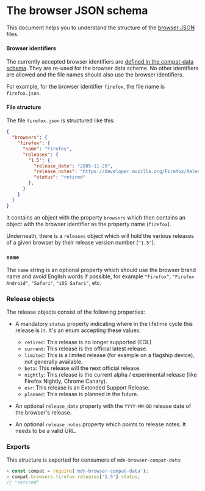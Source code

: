 # The browser JSON schema

This document helps you to understand the structure of the [browser JSON](https://github.com/mdn/browser-compat-data/tree/master/browsers) files.

#### Browser identifiers

The currently accepted browser identifiers are [defined in the compat-data schema](https://github.com/mdn/browser-compat-data/blob/master/schemas/compat-data-schema.md#browser-identifiers). They are re-used for the browser data scheme. No other identifiers are allowed and the file names should also use the browser identifiers.

For example, for the browser identifier `firefox`, the file name is `firefox.json`.

#### File structure

The file `firefox.json` is structured like this:

```json
{
  "browsers": {
    "firefox": {
      "name": "Firefox",
      "releases": {
        "1.5": {
          "release_date": "2005-11-29",
          "release_notes": "https://developer.mozilla.org/Firefox/Releases/1.5",
          "status": "retired"
        },
      }
    }
  }
}
```
It contains an object with the property `browsers` which then contains an object with the browser identifier as the property name (`firefox`).

Underneath, there is a `releases` object which will hold the various releases of a given browser by their release version number (`"1.5"`).

### `name`

The `name` string is an optional property which should use the browser brand name and avoid English words if possible, for example `"Firefox"`, `"Firefox Android"`, `"Safari"`, `"iOS Safari"`, etc.

### Release objects
The release objects consist of the following properties:

* A mandatory `status` property indicating where in the lifetime cycle this release is in. It's an enum accepting these values:
  * `retired`: This release is no longer supported (EOL)
  * `current`: This release is the official latest release.
  * `limited`: This is a limited release (for example on a flagship device), not generally available.
  * `beta`: This release will the next official release.
  * `nightly`: This release is the current alpha / experimental release (like Firefox Nightly, Chrome Canary).
  * `esr`: This release is an Extended Support Release.
  * `planned`: This release is planned in the future.

* An optional `release_date` property with the `YYYY-MM-DD` release date of the browser's release.

* An optional `release_notes` property which points to release notes. It needs to be a valid URL.

### Exports

This structure is exported for consumers of `mdn-browser-compat-data`:

```js
> const compat = require('mdn-browser-compat-data');
> compat.browsers.firefox.releases['1.5'].status;
// "retired"
```
